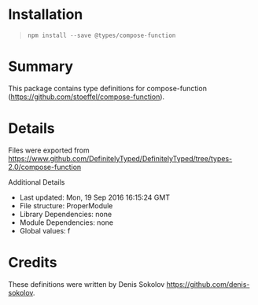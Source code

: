 # Installation
> `npm install --save @types/compose-function`

# Summary
This package contains type definitions for compose-function (https://github.com/stoeffel/compose-function).

# Details
Files were exported from https://www.github.com/DefinitelyTyped/DefinitelyTyped/tree/types-2.0/compose-function

Additional Details
 * Last updated: Mon, 19 Sep 2016 16:15:24 GMT
 * File structure: ProperModule
 * Library Dependencies: none
 * Module Dependencies: none
 * Global values: f

# Credits
These definitions were written by Denis Sokolov <https://github.com/denis-sokolov>.
